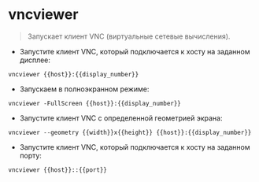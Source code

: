 # vncviewer

> Запускает клиент VNC (виртуальные сетевые вычисления).

- Запустите клиент VNC, который подключается к хосту на заданном дисплее:

`vncviewer {{host}}:{{display_number}}`

- Запускаем в полноэкранном режиме:

`vncviewer -FullScreen {{host}}:{{display_number}}`

- Запустите клиент VNC с определенной геометрией экрана:

`vncviewer --geometry {{width}}x{{height}} {{host}}:{{display_number}}`

- Запустите клиент VNC, который подключается к хосту на заданном порту:

`vncviewer {{host}}::{{port}}`
